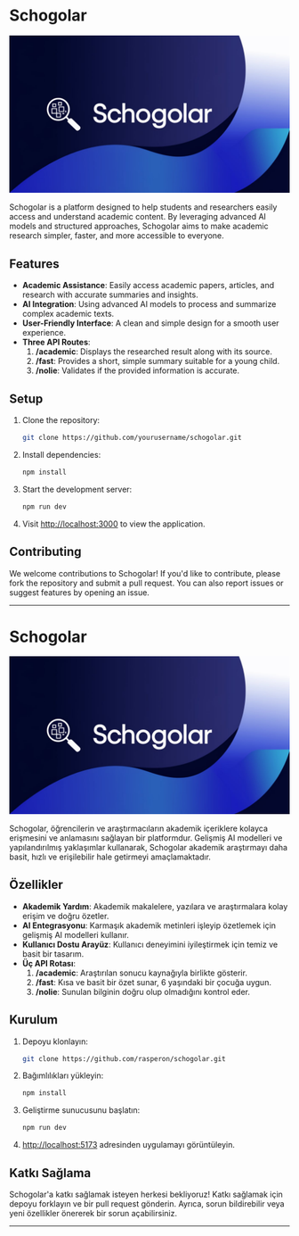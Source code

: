 
# Schogolar

![Schogolar Banner](assets/go.jpeg)

Schogolar is a platform designed to help students and researchers easily access and understand academic content. By leveraging advanced AI models and structured approaches, Schogolar aims to make academic research simpler, faster, and more accessible to everyone.

## Features

- **Academic Assistance**: Easily access academic papers, articles, and research with accurate summaries and insights.
- **AI Integration**: Using advanced AI models to process and summarize complex academic texts.
- **User-Friendly Interface**: A clean and simple design for a smooth user experience.
- **Three API Routes**:
  1. **/academic**: Displays the researched result along with its source.
  2. **/fast**: Provides a short, simple summary suitable for a young child.
  3. **/nolie**: Validates if the provided information is accurate.

## Setup

1. Clone the repository:
   ```bash
   git clone https://github.com/yourusername/schogolar.git
   ```

2. Install dependencies:
   ```bash
   npm install
   ```

3. Start the development server:
   ```bash
   npm run dev
   ```

4. Visit [http://localhost:3000](http://localhost:3000) to view the application.

## Contributing

We welcome contributions to Schogolar! If you'd like to contribute, please fork the repository and submit a pull request. You can also report issues or suggest features by opening an issue.

---

# Schogolar

![Schogolar Banner](assets/go.jpeg)

Schogolar, öğrencilerin ve araştırmacıların akademik içeriklere kolayca erişmesini ve anlamasını sağlayan bir platformdur. Gelişmiş AI modelleri ve yapılandırılmış yaklaşımlar kullanarak, Schogolar akademik araştırmayı daha basit, hızlı ve erişilebilir hale getirmeyi amaçlamaktadır.

## Özellikler

- **Akademik Yardım**: Akademik makalelere, yazılara ve araştırmalara kolay erişim ve doğru özetler.
- **AI Entegrasyonu**: Karmaşık akademik metinleri işleyip özetlemek için gelişmiş AI modelleri kullanır.
- **Kullanıcı Dostu Arayüz**: Kullanıcı deneyimini iyileştirmek için temiz ve basit bir tasarım.
- **Üç API Rotası**:
  1. **/academic**: Araştırılan sonucu kaynağıyla birlikte gösterir.
  2. **/fast**: Kısa ve basit bir özet sunar, 6 yaşındaki bir çocuğa uygun.
  3. **/nolie**: Sunulan bilginin doğru olup olmadığını kontrol eder.

## Kurulum

1. Depoyu klonlayın:
   ```bash
   git clone https://github.com/rasperon/schogolar.git
   ```

2. Bağımlılıkları yükleyin:
   ```bash
   npm install
   ```

3. Geliştirme sunucusunu başlatın:
   ```bash
   npm run dev
   ```

4. [http://localhost:5173](http://localhost:5173) adresinden uygulamayı görüntüleyin.

## Katkı Sağlama

Schogolar'a katkı sağlamak isteyen herkesi bekliyoruz! Katkı sağlamak için depoyu forklayın ve bir pull request gönderin. Ayrıca, sorun bildirebilir veya yeni özellikler önererek bir sorun açabilirsiniz.

---
